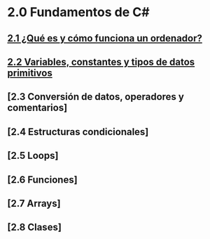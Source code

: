 # 2.0 Fundamentos de C#

## [2.1 ¿Qué es y cómo funciona un ordenador?](https://github.com/jstleon/programacion-videojuegos/tree/main/02%20Fundamentos%20de%20C%23/2.1%20%C2%BFQu%C3%A9%20es%20y%20c%C3%B3mo%20funciona%20un%20ordenador%3F)
## [2.2 Variables, constantes y tipos de datos primitivos](https://github.com/jstleon/programacion-videojuegos/tree/main/02%20Fundamentos%20de%20C%23/2.2%20Variables%2C%20constantes%20y%20tipos%20de%20datos%20primitivos)
## [2.3 Conversión de datos, operadores y comentarios]
## [2.4 Estructuras condicionales]
## [2.5 Loops]
## [2.6 Funciones]
## [2.7 Arrays]
## [2.8 Clases]
